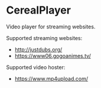 # CerealPlayer

Video player for streaming websites.

Supported streaming websites:
- http://justdubs.org/
- https://www06.gogoanimes.tv/

Supported video hoster:
- https://www.mp4upload.com/
